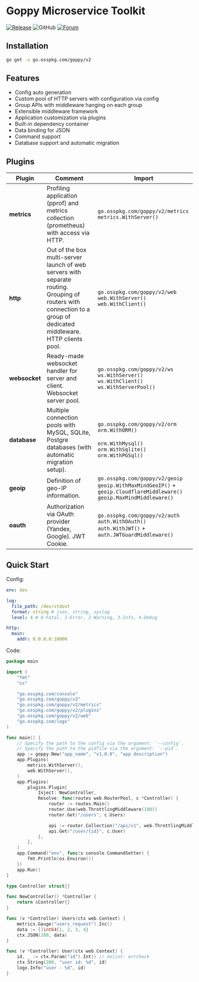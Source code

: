 # Goppy Microservice Toolkit

[![Release](https://img.shields.io/github/release/osspkg/goppy.svg?style=flat-square)](https://github.com/osspkg/goppy/releases/latest)
![GitHub](https://img.shields.io/github/license/osspkg/goppy)
[![Forum](https://img.shields.io/badge/community-forum-red)](https://github.com/osspkg/goppy/discussions)

## Installation

```bash
go get -u go.osspkg.com/goppy/v2
```

## Features

- Config auto generation
- Custom pool of HTTP servers with configuration via config
- Group APIs with middleware hanging on each group
- Extensible middleware framework
- Application customization via plugins
- Built-in dependency container
- Data binding for JSON
- Command support
- Database support and automatic migration

## Plugins

| Plugin        | Comment                                                                                                                                                             | Import                                                                                                                           |
|---------------|---------------------------------------------------------------------------------------------------------------------------------------------------------------------|----------------------------------------------------------------------------------------------------------------------------------|
| **metrics**   | Profiling application (pprof) and metrics collection (prometheus) with access via HTTP.                                                                             | `go.osspkg.com/goppy/v2/metrics`<br/> `metrics.WithServer()`                                                                     |
| **http**      | Out of the box multi-server launch of web servers with separate routing. Grouping of routers with connection to a group of dedicated middleware. HTTP clients pool. | `go.osspkg.com/goppy/v2/web`<br/> `web.WithServer()`<br/> `web.WithClient()`                                                     |
| **websocket** | Ready-made websocket handler for server and client. Websocket server pool.                                                                                          | `go.osspkg.com/goppy/v2/ws`<br/> `ws.WithServer()`<br/> `ws.WithClient()`<br/> `ws.WithServerPool()`                             |
| **database**  | Multiple connection pools with MySQL, SQLite, Postgre databases (with automatic migration setup).                                                                   | `go.osspkg.com/goppy/v2/orm`<br/> `orm.WithORM()` <br/><br/> `orm.WithMysql()`  <br/> `orm.WithSqlite()`<br/> `orm.WithPGSql()`  |
| **geoip**     | Definition of geo-IP information.                                                                                                                                   | `go.osspkg.com/goppy/v2/geoip`<br/> `geoip.WithMaxMindGeoIP()` + `geoip.CloudflareMiddleware()`<br/> `geoip.MaxMindMiddleware()` |
| **oauth**     | Authorization via OAuth provider (Yandex, Google). JWT Cookie.                                                                                                      | `go.osspkg.com/goppy/v2/auth`<br/> `auth.WithOAuth()`<br/> `auth.WithJWT()` + `auth.JWTGuardMiddleware()`                        |

## Quick Start

Config:

```yaml
env: dev

log:
  file_path: /dev/stdout
  format: string # json, string, syslog
  level: 4 # 0-Fatal, 1-Error, 2-Warning, 3-Info, 4-Debug

http:
  main:
    addr: 0.0.0.0:10000
```

Code:

```go
package main

import (
	"fmt"
	"os"

	"go.osspkg.com/console"
	"go.osspkg.com/goppy/v2"
	"go.osspkg.com/goppy/v2/metrics"
	"go.osspkg.com/goppy/v2/plugins"
	"go.osspkg.com/goppy/v2/web"
	"go.osspkg.com/logx"
)

func main() {
	// Specify the path to the config via the argument: `--config`.
	// Specify the path to the pidfile via the argument: `--pid`.
	app := goppy.New("app_name", "v1.0.0", "app description")
	app.Plugins(
		metrics.WithServer(),
		web.WithServer(),
	)
	app.Plugins(
		plugins.Plugin{
			Inject: NewController,
			Resolve: func(routes web.RouterPool, c *Controller) {
				router := routes.Main()
				router.Use(web.ThrottlingMiddleware(100))
				router.Get("/users", c.Users)

				api := router.Collection("/api/v1", web.ThrottlingMiddleware(100))
				api.Get("/user/{id}", c.User)
			},
		},
	)
	app.Command("env", func(s console.CommandSetter) {
		fmt.Println(os.Environ())
	})
	app.Run()
}

type Controller struct{}

func NewController() *Controller {
	return &Controller{}
}

func (v *Controller) Users(ctx web.Context) {
	metrics.Gauge("users_request").Inc()
	data := []int64{1, 2, 3, 4}
	ctx.JSON(200, data)
}

func (v *Controller) User(ctx web.Context) {
	id, _ := ctx.Param("id").Int() // nolint: errcheck
	ctx.String(200, "user id: %d", id)
	logx.Info("user - %d", id)
}

```
